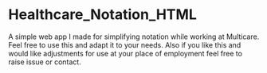# Healthcare_Notation_HTML
A simple web app I made for simplifying notation while working at Multicare. Feel free to use this and adapt it to your needs. Also if you like this and would like adjustments for use at your place of employment feel free to raise issue or contact.
